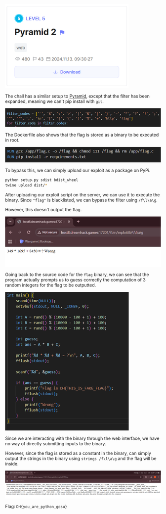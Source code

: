 <img src="images/chall.png" width=400>

The chall has a similar setup to [Pyramid](../Pyramid), except that the filter has been expanded, meaning we can't pip install with `git`.  

<img src="images/filter.png" width=600>

The Dockerfile also shows that the flag is stored as a binary to be executed in root.  

<img src="images/dockerfile.png" width=600>

To bypass this, we can simply upload our exploit as a package on PyPi.  

```bash
python setup.py sdist bdist_wheel
twine upload dist/*
```

After uploading our exploit script on the server, we can use it to execute the binary. Since `"flag"` is blacklisted, we can bypass the filter using `/f\l\a\g`.  

However, this doesn't output the flag.  

<img src="images/binary.png" width=600>

Going back to the source code for the `flag` binary, we can see that the program actually prompts us to guess correctly the computation of 3 random integers for the flag to be outputted.  

<img src="images/source.png" width=400>

Since we are interacting with the binary through the web interface, we have no way of directly submitting inputs to the binary.  

However, since the flag is stored as a constant in the binary, can simply output the strings in the binary using `strings /f\l\a\g` and the flag will be inside.  

<img src="images/flag.png" width=600>
  

Flag: `DH{you_are_python_gosu}`
